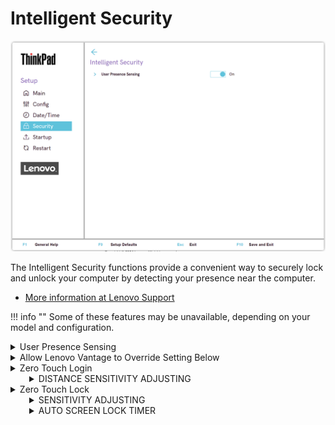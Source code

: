 # Intelligent Security #

![](./img/tp_intelligentsecurity.png)

The Intelligent Security functions provide a convenient way to securely lock and unlock your computer by detecting your presence near the computer.

- [More information at Lenovo Support](https://support.lenovo.com/solutions/ht511536-smart-features)

!!! info ""
    Some of these features may be unavailable, depending on your model and configuration.

<details><summary>User Presence Sensing</summary>

Whether to enable functions that rely on using the IR camera to recognize the user's presence and if the user is looking at the screen.

!!! info ""
    Before using this feature, ensure you create your Face ID with the IR camera.

- [More information at Lenovo Support](https://support.lenovo.com/uu/en/solutions/ht511536-smart-features)

Options:

1. **On** - Default.
2. Off

| WMI Setting name | Values | Locked by SVP | AMD/Intel |
|:---|:---|:---|:---|
| UserPresenceSensing | Disable, Enable | Yes | Intel |


</details>

<details><summary>Allow Lenovo Vantage to Override Setting Below</summary>

Whether to allow Windows® service to prioritize the settings of Lenovo Vantage, if Lenovo Vantage is installed.

- [More information at Lenovo Support](https://support.lenovo.com/us/en/solutions/ht505081-lenovo-vantage-using-your-pc-just-got-easier)
- [More information at Lenovo.com](https://www.lenovo.com/us/en/software/vantage)

Options:

1. **On** - Default.
2. Off

!!! info ""
    System will enforce BIOS settings if set to `Off`.

| WMI Setting name | Values | Locked by SVP | AMD/Intel |
|:---|:---|:---|:---|
| ZeroTouchAllowOverride | Disable, Enable | Yes | Intel |


</details>

<details><summary>Zero Touch Login</summary>

Whether to unlock or wake up the computer automatically when you are in front of it or approaching it.

Options:

1. **On** - Default.
2. Off.

| WMI Setting name | Values | Locked by SVP | AMD/Intel |
|:---|:---|:---|:---|
| ZeroTouchLogin | Disable, Enable | Yes | Intel |


</details>

<div style='margin-left:30px'>
<details><summary>DISTANCE SENSITIVITY ADJUSTING</summary>

!!! info ""
    Depends on Windows® Hello. To use it, turn on face recognition in Windows® settings.

- [More information at Microsoft.com](https://www.support.microsoft.com/en-us/windows/learn-about-windows-hello-and-set-it-up-dae28983-8242-bb2a-d3d1-87c9d265a5f0)

Options:

1. Near
1. **Middle** - Default.
1. Far

| WMI Setting name | Values | Locked by SVP | AMD/Intel |
|:---|:---|:---|:---|
| ZeroTouchLoginDistanceAdjusting | Near, Middle, Far | Yes | Intel |


</details>
</div>
<details><summary>Zero Touch Lock</summary>

Whether to dim the display and lock the computer when user presence is not detected.

!!! info ""
    Can reduce the chances of unauthorized access to the computer if you leave the computer unattended and unlocked.

Options:

1. **On** - Default.
2. Off.

| WMI Setting name | Values | Locked by SVP | AMD/Intel |
|:---|:---|:---|:---|
| ZeroTouchLock | Disable, Enable | Yes | Intel |


</details>
<div style='margin-left:30px'>
<details><summary>SENSITIVITY ADJUSTING</summary>

!!! info ""
    Accuracy varies by body size, posture, and frequency of movement.

Options:

1. Near
1. **Middle** - Default.
1. Far

| WMI Setting name | Values | Locked by SVP | AMD/Intel |
|:---|:---|:---|:---|
| ZeroTouchLockDistanceAdjusting | Near, Middle, Far | Yes | Intel |


</details>

<details><summary>AUTO SCREEN LOCK TIMER</summary>

!!! info ""
    Uses sensors and camera to detect your presence. However, it does NOT collect any personal data.

Options:

1. **Fast** - Default.
1. Medium
1. Slow

| WMI Setting name | Values | Locked by SVP | AMD/Intel |
|:---|:---|:---|:---|
| ZeroTouchLockTimer | Fast, Medium, Slow | Yes | Intel |


</details>
</div>
